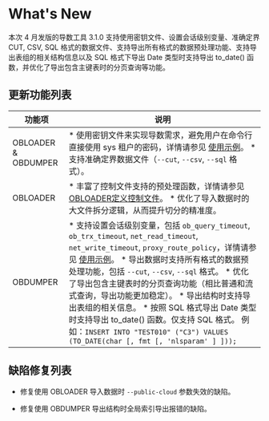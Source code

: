 What's New 
===============================

本次 4 月发版的导数工具 3.1.0 支持使用密钥文件、设置会话级别变量、准确定界 CUT, CSV, SQL 格式的数据文件、支持导出所有格式的数据预处理功能、支持导出表组的相关结构信息以及 SQL 格式下导出 Date 类型时支持导出 to_date() 函数，并优化了导出包含主键表时的分页查询等功能。

更新功能列表 
---------------------------



|         功能项          |                                                                                                                                                                                                                                                                                                                              说明                                                                                                                                                                                                                                                                                                                              |
|----------------------|--------------------------------------------------------------------------------------------------------------------------------------------------------------------------------------------------------------------------------------------------------------------------------------------------------------------------------------------------------------------------------------------------------------------------------------------------------------------------------------------------------------------------------------------------------------------------------------------------------------------------------------------------------------|
| OBLOADER \& OBDUMPER | * 使用密钥文件来实现导数需求，避免用户在命令行直接使用 sys 租户的密码，详情请参见 [使用示例](3.OBLOADER/2.obloader-user-guide/6.obloader-scenarios.md)。   * 支持准确定界数据文件（`--cut`, `--csv`, `--sql` 格式）。                                                                                                                                                                                                                                                                                                                                                                                                                           |
| OBLOADER             | * 丰富了控制文件支持的预处理函数，详情请参见 [OBLOADER](3.OBLOADER/2.obloader-user-guide/4.obloader-data-processing/1.obloader-define-control-files.md)[定义](3.OBLOADER/2.obloader-user-guide/4.obloader-data-processing/1.obloader-define-control-files.md)[控制文件](3.OBLOADER/2.obloader-user-guide/4.obloader-data-processing/1.obloader-define-control-files.md)。   * 优化了导入数据时的大文件拆分逻辑，从而提升切分的精准度。                                                                                                                                                                                                                                                                                                                                                     |
| OBDUMPER             | * 支持设置会话级别变量，包括 `ob_query_timeout`, `ob_trx_timeout`, `net_read_timeout`, `net_write_timeout`, `proxy_route_policy`，详情请参见 [使用示例](4.OBDUMPER/2.obdumper-user-guide/6.obdumper-scenarios.md)。   * 导出数据时支持所有格式的数据预处理功能，包括 `--cut`, `--csv`,  `--sql` 格式。   * 优化了导出包含主键表时的分页查询功能（相比普通和流式查询，导出功能更加稳定）。   * 导出结构时支持导出表组的相关信息。   * 按照 SQL 格式导出 Date 类型时支持导出 to_date() 函数。仅支持 SQL 格式。 例如：`INSERT INTO "TEST010" ("C3") VALUES (TO_DATE(char [, fmt [, 'nlsparam' ] ]));`    |



缺陷修复列表 
---------------------------

* 修复使用 OBLOADER 导入数据时 `--public-cloud` 参数失效的缺陷。

  

* 修复使用 OBDUMPER 导出结构时全局索引导出报错的缺陷。

  



